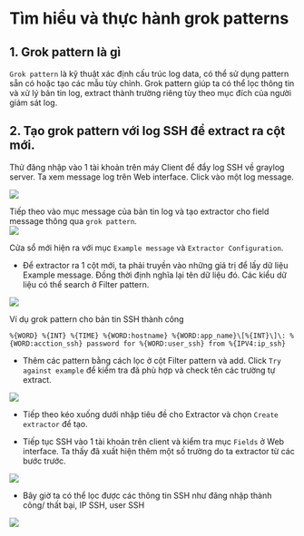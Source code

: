 # Tìm hiểu và thực hành grok patterns

## 1. Grok pattern là gì
`Grok pattern` là kỹ thuật xác định cấu trúc log data, có thể sử dụng pattern sẵn có hoặc tạo các mẫu tùy chỉnh. Grok pattern giúp ta có thể lọc thông tin và xử lý bản tin log, extract thành trường riêng tùy theo mục đích của người giám sát log. 

## 2. Tạo grok pattern với log SSH để extract ra cột mới.  

Thử đăng nhập vào 1 tài khoản trên máy Client để đẩy log SSH về graylog server. Ta xem message log trên Web interface. Click vào một log message.  

<img src="https://i.imgur.com/nE63zyG.png">

Tiếp theo vào mục message của bản tin log và tạo extractor cho field message thông qua `grok pattern`.   
<img src="https://i.imgur.com/mXUTWgv.png">  

Cửa sổ mới hiện ra với mục `Example message` và `Extractor Configuration`.

- Để extractor ra 1 cột mới, ta phải truyền vào những giá trị để lấy dữ liệu Example message. Đồng thời định nghĩa lại tên dữ liệu đó. Các kiểu dữ liệu có thể search ở Filter pattern.

<img src="https://i.imgur.com/MqUTeCX.png"> 

Ví dụ grok pattern cho bản tin SSH thành công  
```
%{WORD} %{INT} %{TIME} %{WORD:hostname} %{WORD:app_name}\[%{INT}\]\: %{WORD:acction_ssh} password for %{WORD:user_ssh} from %{IPV4:ip_ssh} 
```
- Thêm các pattern bằng cách lọc ở cột Filter pattern và add. Click `Try against example` để kiểm tra đã phù hợp và check tên các trường tự extract.  

<img src="https://i.imgur.com/z6f8Cqj.png">  

- Tiếp theo kéo xuống dưới nhập tiêu đề cho Extractor và chọn `Create extractor` để tạo.  

- Tiếp tục SSH vào 1 tài khoản trên client và kiểm tra mục `Fields` ở Web interface. Ta thấy đã xuất hiện thêm một số trường do ta extractor từ các bước trước.  

<img src="https://i.imgur.com/lkoZCCT.png">  

- Bây giờ ta có thể lọc được các thông tin SSH như đăng nhập thành công/ thất bại, IP SSH, user SSH

<img src="https://i.imgur.com/3J1jhBa.png">
